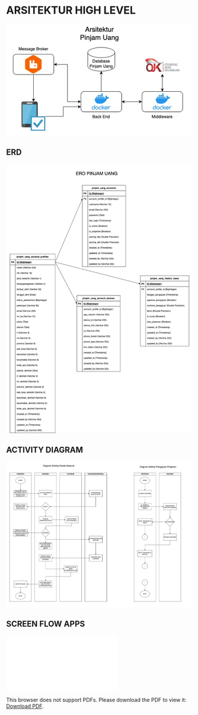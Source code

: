# ARSITEKTUR HIGH LEVEL

![Preview Image](./Arsitektur-ARSITEKTUR.jpg)

## ERD

![Preview Image](./Arsitektur-ERD.jpg)

## ACTIVITY DIAGRAM

![Preview Image](./Arsitektur-ACTIVITY-DIAGRAM.jpg)

## SCREEN FLOW APPS

<object data="http://yoursite.com/the.pdf" type="application/pdf" width="700px" height="700px">
<embed src="./PROJECT-MANDIRI.pdf">
<p>This browser does not support PDFs. Please download the PDF to view it: <a href="./PROJECT-MANDIRI.pdf">Download PDF</a>.</p>
</embed>
</object>
